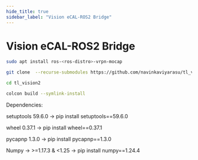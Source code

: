 ```yaml
---
hide_title: true
sidebar_label: "Vision eCAL-ROS2 Bridge"
---
```


# Vision eCAL-ROS2 Bridge

```bash
sudo apt install ros-<ros-distro>-vrpn-mocap

git clone  --recurse-submodules https://github.com/navinkaviyarasu/tl_vision2.git

cd tl_vision2

colcon build --symlink-install
```

Dependencies:

setuptools 59.6.0 -> pip install setuptools==59.6.0

wheel 0.37.1 -> pip install wheel==0.37.1

pycapnp 1.3.0 -> pip install pycapnp==1.3.0

Numpy -> >=1.17.3 & <1.25 -> pip install numpy==1.24.4